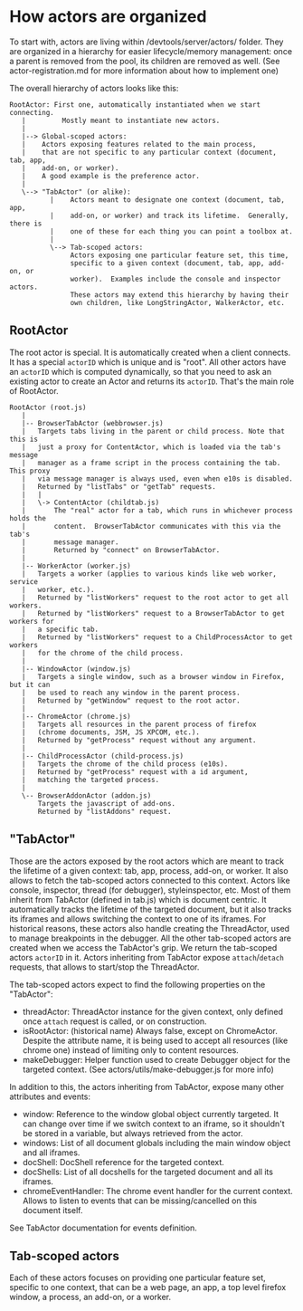 # How actors are organized

To start with, actors are living within /devtools/server/actors/ folder.
They are organized in a hierarchy for easier lifecycle/memory management:
once a parent is removed from the pool, its children are removed as well.
(See actor-registration.md for more information about how to implement one)

The overall hierarchy of actors looks like this:

```
RootActor: First one, automatically instantiated when we start connecting.
   |         Mostly meant to instantiate new actors.
   |
   |--> Global-scoped actors:
   |    Actors exposing features related to the main process,
   |    that are not specific to any particular context (document, tab, app,
   |    add-on, or worker).
   |    A good example is the preference actor.
   |
   \--> "TabActor" (or alike):
          |    Actors meant to designate one context (document, tab, app,
          |    add-on, or worker) and track its lifetime.  Generally, there is
          |    one of these for each thing you can point a toolbox at.
          |
          \--> Tab-scoped actors:
               Actors exposing one particular feature set, this time,
               specific to a given context (document, tab, app, add-on, or
               worker).  Examples include the console and inspector actors.
               These actors may extend this hierarchy by having their
               own children, like LongStringActor, WalkerActor, etc.
```

## RootActor

The root actor is special. It is automatically created when a client connects.
It has a special `actorID` which is unique and is "root".
All other actors have an `actorID` which is computed dynamically,
so that you need to ask an existing actor to create an Actor
and returns its `actorID`. That's the main role of RootActor.

```
RootActor (root.js)
   |
   |-- BrowserTabActor (webbrowser.js)
   |   Targets tabs living in the parent or child process. Note that this is
   |   just a proxy for ContentActor, which is loaded via the tab's message
   |   manager as a frame script in the process containing the tab. This proxy
   |   via message manager is always used, even when e10s is disabled.
   |   Returned by "listTabs" or "getTab" requests.
   |   |
   |   \-> ContentActor (childtab.js)
   |       The "real" actor for a tab, which runs in whichever process holds the
   |       content.  BrowserTabActor communicates with this via the tab's
   |       message manager.
   |       Returned by "connect" on BrowserTabActor.
   |
   |-- WorkerActor (worker.js)
   |   Targets a worker (applies to various kinds like web worker, service
   |   worker, etc.).
   |   Returned by "listWorkers" request to the root actor to get all workers.
   |   Returned by "listWorkers" request to a BrowserTabActor to get workers for
   |   a specific tab.
   |   Returned by "listWorkers" request to a ChildProcessActor to get workers
   |   for the chrome of the child process.
   |
   |-- WindowActor (window.js)
   |   Targets a single window, such as a browser window in Firefox, but it can
   |   be used to reach any window in the parent process.
   |   Returned by "getWindow" request to the root actor.
   |
   |-- ChromeActor (chrome.js)
   |   Targets all resources in the parent process of firefox
   |   (chrome documents, JSM, JS XPCOM, etc.).
   |   Returned by "getProcess" request without any argument.
   |
   |-- ChildProcessActor (child-process.js)
   |   Targets the chrome of the child process (e10s).
   |   Returned by "getProcess" request with a id argument,
   |   matching the targeted process.
   |
   \-- BrowserAddonActor (addon.js)
       Targets the javascript of add-ons.
       Returned by "listAddons" request.
```

## "TabActor"

Those are the actors exposed by the root actors which are meant to track the
lifetime of a given context: tab, app, process, add-on, or worker. It also
allows to fetch the tab-scoped actors connected to this context. Actors like
console, inspector, thread (for debugger), styleinspector, etc. Most of them
inherit from TabActor (defined in tab.js) which is document centric. It
automatically tracks the lifetime of the targeted document, but it also tracks
its iframes and allows switching the context to one of its iframes. For
historical reasons, these actors also handle creating the ThreadActor, used to
manage breakpoints in the debugger. All the other tab-scoped actors are created
when we access the TabActor's grip. We return the tab-scoped actors `actorID` in
it. Actors inheriting from TabActor expose `attach`/`detach` requests, that
allows to start/stop the ThreadActor.

The tab-scoped actors expect to find the following properties on the "TabActor":
 - threadActor:
   ThreadActor instance for the given context,
   only defined once `attach` request is called, or on construction.
 - isRootActor: (historical name)
   Always false, except on ChromeActor.
   Despite the attribute name, it is being used to accept all resources
   (like chrome one) instead of limiting only to content resources.
 - makeDebugger:
   Helper function used to create Debugger object for the targeted context.
   (See actors/utils/make-debugger.js for more info)

In addition to this, the actors inheriting from TabActor, expose many other
attributes and events:
 - window:
   Reference to the window global object currently targeted.
   It can change over time if we switch context to an iframe, so it
   shouldn't be stored in a variable, but always retrieved from the actor.
 - windows:
   List of all document globals including the main window object and all iframes.
 - docShell:
   DocShell reference for the targeted context.
 - docShells:
   List of all docshells for the targeted document and all its iframes.
 - chromeEventHandler:
   The chrome event handler for the current context. Allows to listen to events
   that can be missing/cancelled on this document itself.

See TabActor documentation for events definition.

## Tab-scoped actors

Each of these actors focuses on providing one particular feature set, specific
to one context, that can be a web page, an app, a top level firefox window, a
process, an add-on, or a worker.

